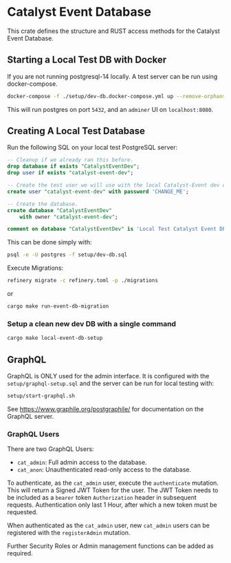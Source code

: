 # Catalyst Event Database

This crate defines the structure and RUST access methods for the Catalyst Event Database.

## Starting a Local Test DB with Docker

If you are not running postgresql-14 locally.
A test server can be run using docker-compose.

```sh
docker-compose -f ./setup/dev-db.docker-compose.yml up --remove-orphans -d
```

This will run postgres on port `5432`, and an `adminer` UI on `localhost:8080`.

## Creating A Local Test Database

Run the following SQL on your local test PostgreSQL server:

```sql
-- Cleanup if we already ran this before.
drop database if exists "CatalystEventDev";
drop user if exists "catalyst-event-dev";

-- Create the test user we will use with the local Catalyst-Event dev database.
create user "catalyst-event-dev" with password 'CHANGE_ME';

-- Create the database.
create database "CatalystEventDev"
    with owner "catalyst-event-dev";

comment on database "CatalystEventDev" is 'Local Test Catalyst Event DB';
```

This can be done simply with:

```sh
psql -e -U postgres -f setup/dev-db.sql
```

Execute Migrations:

```sh
refinery migrate -c refinery.toml -p ./migrations
```

or

```sh
cargo make run-event-db-migration
```

### Setup a clean new dev DB with a single command

```sh
cargo make local-event-db-setup
```

## GraphQL

GraphQL is ONLY used for the admin interface.
It is configured with the `setup/graphql-setup.sql` and the server can be run for local testing with:

```sh
setup/start-graphql.sh
```

See <https://www.graphile.org/postgraphile/> for documentation on the GraphQL server.

### GraphQL Users

There are two GraphQL Users:

* `cat_admin`: Full admin access to the database.
* `cat_anon`: Unauthenticated read-only access to the database.

To authenticate, as the `cat_admin` user, execute the `authenticate` mutation.
This will return a Signed JWT Token for the user.
The JWT Token needs to be included as a `bearer` token `Authorization` header in subsequent requests.
Authentication only last 1 Hour, after which a new token must be requested.

When authenticated as the `cat_admin` user, new `cat_admin` users can be registered with the `registerAdmin` mutation.

Further Security Roles or Admin management functions can be added as required.
